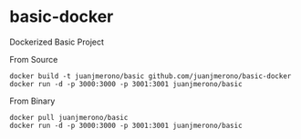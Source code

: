 basic-docker
============

Dockerized Basic Project

From Source

	docker build -t juanjmerono/basic github.com/juanjmerono/basic-docker
	docker run -d -p 3000:3000 -p 3001:3001 juanjmerono/basic
	
From Binary

	docker pull juanjmerono/basic
	docker run -d -p 3000:3000 -p 3001:3001 juanjmerono/basic
